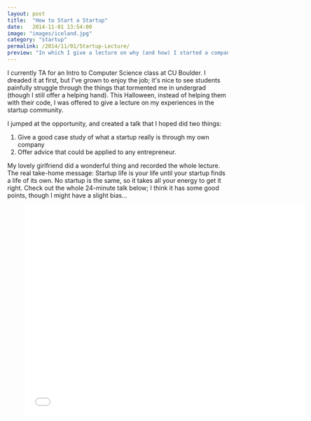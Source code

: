 ```yaml
---
layout: post
title:  "How to Start a Startup"
date:   2014-11-01 13:54:00
image: "images/iceland.jpg"
category: "startup"
permalink: /2014/11/01/Startup-Lecture/
preview: "In which I give a lecture on why (and how) I started a company."
---
```


I currently TA for an Intro to Computer Science class at CU Boulder. I dreaded it at first, but I've grown to enjoy the job; it's nice to see students painfully struggle through the things that tormented me in undergrad (though I still offer a helping hand). This Halloween, instead of helping them with their code, I was offered to give a lecture on my experiences in the startup community.

I jumped at the opportunity, and created a talk that I hoped did two things:

1. Give a good case study of what a startup really is through my own company
2. Offer advice that could be applied to any entrepreneur.

My lovely girlfriend did a wonderful thing and recorded the whole lecture. The real take-home message: Startup life is your life until your startup finds a life of its own. No startup is the same, so it takes all your energy to get it right. Check out the whole 24-minute talk below; I think it has some good points, though I might have a slight bias...

<div class="video">
    <figure>
        <iframe width="640" height="480" src="//www.youtube.com/embed/woFlU6TTjLg?rel=0" frameborder="0" allowfullscreen></iframe>
    </figure>
</div>




